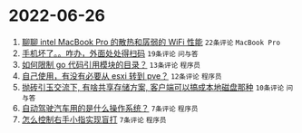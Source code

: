 # 2022-06-26

1. [聊聊 intel MacBook Pro 的散热和孱弱的 WiFi 性能](https://www.v2ex.com/t/862242) `22条评论` `MacBook Pro`
1. [手机坏了。。咋办，外面处处得扫码](https://www.v2ex.com/t/862247) `19条评论` `问与答`
1. [如何限制 go 代码引用模块的目录？](https://www.v2ex.com/t/862236) `13条评论` `程序员`
1. [自己使用，有没有必要从 esxi 转到 pve？](https://www.v2ex.com/t/862240) `12条评论` `程序员`
1. [抛砖引玉交流下, 有啥共享存储方案, 客户端可以搞成本地磁盘那种](https://www.v2ex.com/t/862233) `10条评论` `问与答`
1. [自动驾驶汽车用的是什么操作系统？](https://www.v2ex.com/t/862245) `7条评论` `程序员`
1. [怎么控制右手小指实现盲打](https://www.v2ex.com/t/862243) `7条评论` `程序员`

